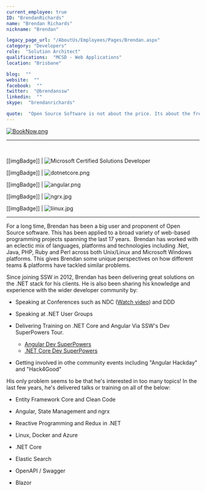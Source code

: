 ```yaml
---
current_employee: true
ID: "BrendanRichards"
name: "Brendan Richards"
nickname: "Brendan"

legacy_page_url: "/AboutUs/Employees/Pages/Brendan.aspx"
category: "Developers"
role:  "Solution Architect"
qualifications:  "MCSD - Web Applications"
location: "Brisbane"

blog:  ""
website:  ""
facebook:  ""
twitter:  "@brendanssw"
linkedin:  ""
skype:  "brendanrichards"

quote:  "Open Source Software is not about the price. Its about the freedom to use and improve your tools."
---
```


 [ ![BookNow.png](./Images/Bio/BookNow.png)](http://veethere.com/With/BrendanRichards) 
  
---
<br/>

[[imgBadge]]
| ![Microsoft Certified Solutions Developer](./Images/Bio/MCSD_2013(rgb)_1477.jpg) 

[[imgBadge]]
| ![dotnetcore.png](./Images/Bio/dotnetcore.png) 

[[imgBadge]]
| ![angular.png](./Images/Bio/angular.png) 

[[imgBadge]]
| ![ngrx.jpg](./Images/Bio/ngrx.jpg) 

[[imgBadge]]
| ![liinux.jpg](./Images/Bio/liinux.jpg) 

----


For a long time, Brendan has been a big user and proponent of Open Source software. This has been applied to a broad variety of web-based programming projects spanning the last 17 years.  Brendan has worked with an eclectic mix of languages, platforms and technologies including .Net, Java, PHP, Ruby and Perl across both Unix/Linux and Microsoft Windows platforms. This gives Brendan some unique perspectives on how different teams & platforms have tackled similar problems.  

Since joining SSW in 2012, Brendan has been delivering great solutions on the .NET stack for his clients. He is also been sharing his knowledge and experience with the wider developer community by:  

* Speaking at Conferences such as NDC ([Watch video](https://www.youtube.com/watch?v=fGmbXCrgKtg)) and DDD   

* Speaking at .NET User Groups  

* Delivering Training on .NET Core and Angular Via SSW's Dev SuperPowers Tour.  
   * [Angular Dev SuperPowers](https://www.ssw.com.au/ssw/Events/Training/Angular-Superpowers-Tour.aspx)  
   * [.NET Core Dev SuperPowers](https://www.ssw.com.au/ssw/Events/Training/NET-Core-Superpowers-Tour.aspx)  

* Getting involved in othe community events including "Angular Hackday" and "Hack4Good"  

His only problem seems to be that he's interested in too many topics! In the last few years, he's delivered talks or training on all of the below:  

* Entity Framework Core and Clean Code  

* Angular, State Management and ngrx  

* Reactive Programming and Redux in .NET  

* Linux, Docker and Azure  

* .NET Core  

* Elastic Search  

* OpenAPI / Swagger  

* Blazor
